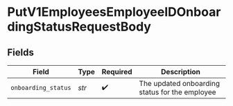 # PutV1EmployeesEmployeeIDOnboardingStatusRequestBody


## Fields

| Field                                          | Type                                           | Required                                       | Description                                    |
| ---------------------------------------------- | ---------------------------------------------- | ---------------------------------------------- | ---------------------------------------------- |
| `onboarding_status`                            | *str*                                          | :heavy_check_mark:                             | The updated onboarding status for the employee |